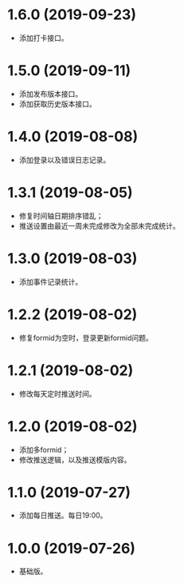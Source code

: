 # 1.6.0 (2019-09-23)
  * 添加打卡接口。

# 1.5.0 (2019-09-11)
  * 添加发布版本接口。
  * 添加获取历史版本接口。

# 1.4.0 (2019-08-08)
  * 添加登录以及错误日志记录。

# 1.3.1 (2019-08-05)
  * 修复时间轴日期排序错乱；
  * 推送设置由最近一周未完成修改为全部未完成统计。

# 1.3.0 (2019-08-03)
  * 添加事件记录统计。

# 1.2.2 (2019-08-02)
  * 修复formid为空时，登录更新formid问题。

# 1.2.1 (2019-08-02)
  * 修改每天定时推送时间。

# 1.2.0 (2019-08-02)
  * 添加多formid；
  * 修改推送逻辑，以及推送模版内容。

# 1.1.0 (2019-07-27)
  * 添加每日推送。每日19:00。

# 1.0.0 (2019-07-26)
  * 基础版。
